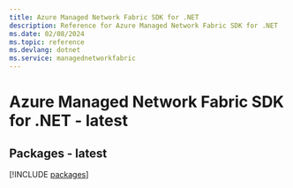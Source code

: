 ```yaml
---
title: Azure Managed Network Fabric SDK for .NET
description: Reference for Azure Managed Network Fabric SDK for .NET
ms.date: 02/08/2024
ms.topic: reference
ms.devlang: dotnet
ms.service: managednetworkfabric
---
```

# Azure Managed Network Fabric SDK for .NET - latest
## Packages - latest
[!INCLUDE [packages](managed-network-fabric-index.md)]